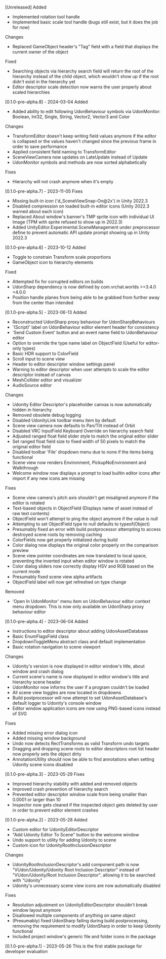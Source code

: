 [Unreleased]
Added
* Implemented rotation tool handle
* Implemented basic scale tool handle (bugs still exist, but it does the job for now)

Changes
* Replaced GameObject header's "Tag" field with a field that displays the current owner of the object

Fixed
* Searching objects via hierarchy search field will return the root of the hierarchy instead of the child object, which wouldn't show up if the root didn't exist in the hierarchy yet
* Editor descriptor scale detection now warns the user properly about scaled hierarchies

[0.1.0-pre-alpha.8] - 2024-03-04
Added
* Added ability to edit following UdonBehaviour symbols via UdonMonitor: Boolean, Int32, Single, String, Vector2, Vector3 and Color

Changes
* TransformEditor doesn't keep writing field values anymore if the editor is collapsed or the values haven't changed since the previous frame in order to save performance
* Applied consistent field naming to TransformEditor
* SceneViewCamera now updates on LateUpdate instead of Update
* UdonMonitor symbols and methods are now sorted alphabetically

Fixes
* Hierarchy will not crash anymore when it's empty

[0.1.0-pre-alpha.7] - 2023-11-05
Fixes
* Missing built-in icon ('d_SceneViewSnap-On@2x') in Unity 2022.3
* Disabled compression on loaded built-in editor icons (Unity 2022.3 warned about each icon)
* Replaced About window's banner's TMP sprite icon with individual UI Image (TPM with sprite refused to show up in 2022.3)
* Added UnityEditor.Experimental.SceneManagement under preprocessor define to prevent automatic API update prompt showing up in Unity 2022.3

[0.1.0-pre-alpha.6] - 2023-10-12
Added
* Toggle to constrain Transform scale proportions
* GameObject icon to hierarchy elements

Fixed
* Attempted fix for corrupted editors on builds
* UdonSharp dependency is now defined by com.vrchat.worlds >=3.4.0 <4.0.0
* Position handle planes from being able to be grabbed from further away from the center than intended

[0.1.0-pre-alpha.5] - 2023-06-13
Added
* Reconstructed UdonSharp proxy behaviour for UdonSharpBehaviours
* '(Script)' label on UdonBehaviour editor element header for consistency
* 'Send Custom Event' button and an event name field to UdonBehaviour editor
* Option to override the type name label on ObjectField (Useful for editor-only types)
* Basic HDR support to ColorField
* Scroll input to scene view
* Header to editor descriptor window settings panel
* Warning to editor descriptor when user attempts to scale the editor descriptor instead of canvas
* MeshCollider editor and visualizer
* AudioSource editor

Changes
* Udonity Editor Descriptor's placeholder canvas is now automatically hidden in hierarchy
* Removed obsolete debug logging
* Disabled UdonityLink toolbar menu item by default
* Scene view camera now defaults to Pan/Tilt instead of Orbit
* Disabled VRC InputField Keyboard Override on hierarchy search field
* Adjusted ranged float field slider style to match the original editor slider
* Set ranged float field size to fixed width of 50 pixels to match the original editor field
* Disabled toolbar 'File' dropdown menu due to none if the items being functional
* Scene view now renders Environment, PickupNoEnvironment and Walkthrough
* Welcome window now displays a prompt to load builtin editor icons after import if any new icons are missing

Fixes
* Scene view camera's pitch axis shouldn't get misaligned anymore if the editor is rotated
* Text-based objects in ObjectField (Displays name of asset instead of raw text contents)
* ObjectField won't attempt to ping the object anymore if the value is null
* Attempting to set ObjectField type to null defaults to typeof(Object)
* Presumably fixed an error with build postprocessor attempting to access destroyed scene roots by removing caching
* ColorFields now get properly initialized during build
* Color dialog now displays the original color properly on the comparison preview
* Scene view pointer coordinates are now translated to local space, preventing the inverted input when editor window is rotated
* Color dialog sliders now correctly display HSV and RGB based on the current mode
* Presumably fixed scene view alpha artifacts
* ObjectField label will now get refreshed on type change

Removed
* 'Open In UdonMonitor' menu item on UdonBehaviour editor context menu dropdown. This is now only available on UdonSharp proxy behaviour editor

[0.1.0-pre-alpha.4] - 2023-06-04
Added
* Instructions to editor descriptor about adding UdonAssetDatabase
* Basic EnumFlagsField class
* DropdownToggleMenu abstract class and default implementation
* Basic rotation navigation to scene viewport

Changes
* Udonity's version is now displayed in editor window's title, about window and crash dialog
* Current scene's name is now displayed in editor window's title and hierarchy scene header
* UdonMonitor now informs the user if a program couldn't be loaded
* All scene view toggles are now located in dropdowns
* Build postprocessor will now attempt to set UdonAssetDatabase's default logger to Udonity's console window
* Editor window application icons are now using PNG-based icons instead of SVG

Fixes
* Added missing error dialog icon
* Added missing window background
* Undo now detects RectTransforms as valid Transform undo targets
* Dragging and dropping scene roots to editor descriptors root list header now properly sets the object dirty
* AnnotationUtility should now be able to find annotations when setting Udonity scene icons disabled

[0.1.0-pre-alpha.3] - 2023-05-29
Fixes
* Improved hierarchy stability with added and removed objects
* Improved crash prevention of hierarchy search
* Prevented editor descriptor window scale from being smaller than 0.0001 or larger than 10
* Inspector now gets cleared if the inspected object gets deleted by user in order to prevent editor element crashes

[0.1.0-pre-alpha.2] - 2023-05-28
Added
* Custom editor for UdonityEditorDescriptor
* "Add Udonity Editor To Scene" button to the welcome window
* Undo support to utility for adding Udonity to scene
* Custom icon for UdonityRootInclusionDescriptor

Changes
* UdonityRootInclusionDescriptor's add component path is now "VUdon/Udonity/Udonity Root Inclusion Descriptor" instead of "VUdon/Udonity/Root Inclusion Descriptor", allowing it to be searched with "Udonity"
* Udonity's unnecessary scene view icons are now automatically disabled

Fixes
* Resolution adjustment on UdonityEditorDescriptor shouldn't break window layout anymore
* Disallowed multiple components of anything on same object
* (Presumably) fixed UdonSharp failing during build postprocessing, removing the requirement to modify UdonSharp in order to keep Udonity functional
* Included project window's generic file and folder icons in the package

[0.1.0-pre-alpha.1] - 2023-05-26
This is the first stable package for developer evaluation

